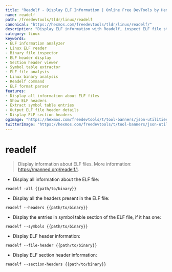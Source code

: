 ```yaml
---
title: "Readelf - Display ELF Information | Online Free DevTools by Hexmos"
name: readelf
path: /freedevtools/tldr/linux/readelf
canonical: "https://hexmos.com/freedevtools/tldr/linux/readelf/"
description: "Display ELF information with Readelf, inspect ELF file structure, and analyze binary details. Free online tool, no registration required."
category: linux
keywords:
- ELF information analyzer
- Linux ELF reader
- Binary file inspector
- ELF header display
- Section header viewer
- Symbol table extractor
- ELF file analysis
- Linux binary analysis
- Readelf command
- ELF format parser
features:
- Display all information about ELF files
- Show ELF headers
- Extract symbol table entries
- Output ELF file header details
- Display ELF section headers
ogImage: "https://hexmos.com/freedevtools/t/tool-banners/json-utilities-banner.png"
twitterImage: "https://hexmos.com/freedevtools/t/tool-banners/json-utilities-banner.png"
---
```


# readelf

> Display information about ELF files.
> More information: <https://manned.org/readelf.1>.

- Display all information about the ELF file:

`readelf -all {{path/to/binary}}`

- Display all the headers present in the ELF file:

`readelf --headers {{path/to/binary}}`

- Display the entries in symbol table section of the ELF file, if it has one:

`readelf --symbols {{path/to/binary}}`

- Display ELF header information:

`readelf --file-header {{path/to/binary}}`

- Display ELF section header information:

`readelf --section-headers {{path/to/binary}}`
